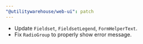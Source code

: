 ```yaml
---
"@utilitywarehouse/web-ui": patch
---
```


- Update `Fieldset`, `FieldsetLegend`, `FormHelperText`.
- Fix `RadioGroup` to properly show error message.
